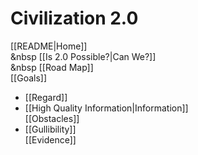 # Civilization 2.0

[[README|Home]]  
&nbsp [[Is 2.0 Possible?|Can We?]]  
&nbsp [[Road Map]]  
[[Goals]]  
- [[Regard]]  
- [[High Quality Information|Information]]  
[[Obstacles]]  
- [[Gullibility]]  
[[Evidence]]  
